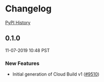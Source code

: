 # Changelog

[PyPI History][1]

[1]: https://pypi.org/project/google-cloud-build/#history

## 0.1.0

11-07-2019 10:48 PST

### New Features
- Initial generation of Cloud Build v1 ([#9510](https://github.com/googleapis/google-cloud-python/pull/9510))

